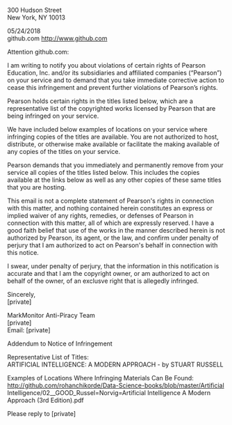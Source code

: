   
300 Hudson Street  
New York, NY 10013  
  
05/24/2018  
github.com http://www.github.com  
  
Attention github.com:  
  
I am writing to notify you about violations of certain rights of Pearson Education, Inc. and/or its subsidiaries and affiliated companies (“Pearson”) on your service and to demand that you take immediate corrective action to cease this infringement and prevent further violations of Pearson’s rights.  
  
Pearson holds certain rights in the titles listed below, which are a representative list of the copyrighted works licensed by Pearson that are being infringed on your service.  
  
We have included below examples of locations on your service where infringing copies of the titles are available. You are not authorized to host, distribute, or otherwise make available or facilitate the making available of any copies of the titles on your service.  
  
Pearson demands that you immediately and permanently remove from your service all copies of the titles listed below. This includes the copies available at the links below as well as any other copies of these same titles that you are hosting.  
  
This email is not a complete statement of Pearson's rights in connection with this matter, and nothing contained herein constitutes an express or implied waiver of any rights, remedies, or defenses of Pearson in connection with this matter, all of which are expressly reserved. I have a good faith belief that use of the works in the manner described herein is not authorized by Pearson, its agent, or the law, and confirm under penalty of perjury that I am authorized to act on Pearson's behalf in connection with this notice.  
  
I swear, under penalty of perjury, that the information in this notification is accurate and that I am the copyright owner, or am authorized to act on behalf of the owner, of an exclusve right that is allegedly infringed.  
  
Sincerely,  
[private] 

MarkMonitor Anti-Piracy Team  
[private]  
Email: [private]  
  
Addendum to Notice of Infringement  
  
Representative List of Titles:  
ARTIFICIAL INTELLIGENCE: A MODERN APPROACH - by STUART RUSSELL  
  
Examples of Locations Where Infringing Materials Can Be Found:  
http://github.com/rohanchikorde/Data-Science-books/blob/master/Artificial Intelligence/02__GOOD_Russel=Norvig=Artificial Intelligence A Modern Approach (3rd Edition).pdf  
  
Please reply to [private]  
